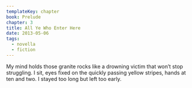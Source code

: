 ```yaml
---
templateKey: chapter
book: Prelude
chapter: 3
title: All Ye Who Enter Here
date: 2013-05-06
tags:
  - novella
  - fiction
---
```


My mind holds those granite rocks like a drowning victim that won’t
stop struggling. I sit, eyes fixed on the quickly passing yellow
stripes, hands at ten and two. I stayed too long but left too early.